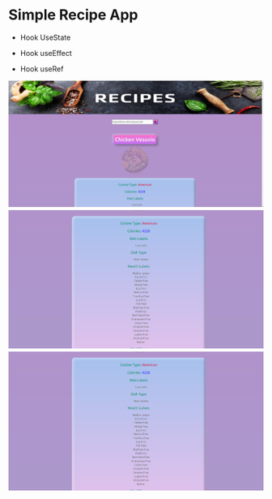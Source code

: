 # Simple Recipe App

- Hook UseState

- Hook useEffect

- Hook useRef

![Recipe](src/images/Recipe1.png)
![Recipe](src/images/Recipe2.png)
![Recipe](src/images/Recipe2.png)
